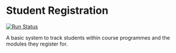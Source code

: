 # Student Registration

[![Run Status](https://api.shippable.com/projects/5bc7937dc63bce0700bcb6b7/badge?branch=master)]()

A basic system to track students within course programmes and the modules they register for.
